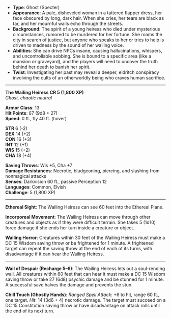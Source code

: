 - **Type**: Ghost (Specter)
- **Appearance**: A pale, disheveled woman in a tattered flapper dress, her face obscured by long, dark hair. When she cries, her tears are black as tar, and her mournful wails echo through the streets.
- **Background**: The spirit of a young heiress who died under mysterious circumstances, rumored to be murdered for her fortune. She roams the city in search of justice, but anyone who speaks to her or tries to help is driven to madness by the sound of her wailing voice.
- **Abilities**: She can drive NPCs insane, causing hallucinations, whispers, and uncontrollable sobbing. She is bound to a specific area (like a mansion or graveyard), and the players will need to uncover the truth behind her death to banish her spirit.
- **Twist**: Investigating her past may reveal a deeper, eldritch conspiracy involving the cults of an otherworldly being who craves human sacrifice.

---

**The Wailing Heiress** **CR 5 (1,800 XP)**  
_Ghost, chaotic neutral_

**Armor Class**: 13  
**Hit Points**: 67 (9d8 + 27)  
**Speed**: 0 ft., fly 40 ft. (hover)

**STR** 6 (-2)  
**DEX** 14 (+2)  
**CON** 16 (+3)  
**INT** 12 (+1)  
**WIS** 15 (+2)  
**CHA** 18 (+4)

**Saving Throws**: Wis +5, Cha +7  
**Damage Resistances**: Necrotic, bludgeoning, piercing, and slashing from nonmagical attacks  
**Senses**: Darkvision 60 ft., passive Perception 12  
**Languages**: Common, Elvish  
**Challenge**: 5 (1,800 XP)

---

**Ethereal Sight**: The Wailing Heiress can see 60 feet into the Ethereal Plane.

**Incorporeal Movement**: The Wailing Heiress can move through other creatures and objects as if they were difficult terrain. She takes 5 (1d10) force damage if she ends her turn inside a creature or object.

**Wailing Horror**: Creatures within 30 feet of the Wailing Heiress must make a DC 15 Wisdom saving throw or be frightened for 1 minute. A frightened target can repeat the saving throw at the end of each of its turns, with disadvantage if it can hear the Wailing Heiress.

---

**Wail of Despair (Recharge 5–6)**: The Wailing Heiress lets out a soul-rending wail. All creatures within 60 feet that can hear it must make a DC 15 Wisdom saving throw or take 27 (6d8) psychic damage and be stunned for 1 minute. A successful save halves the damage and prevents the stun.

**Chill Touch (Ghostly Hands)**: _Ranged Spell Attack_: +6 to hit, range 60 ft., one target. _Hit_: 14 (3d6 + 4) necrotic damage. The target must succeed on a DC 15 Constitution saving throw or have disadvantage on attack rolls until the end of its next turn.